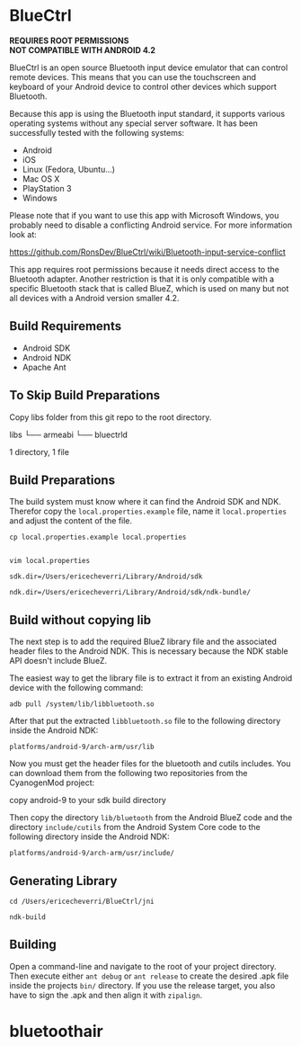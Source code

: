BlueCtrl
========

**REQUIRES ROOT PERMISSIONS**  
**NOT COMPATIBLE WITH ANDROID 4.2**

BlueCtrl is an open source Bluetooth input device emulator that can control remote devices. This means that you can use the touchscreen and keyboard of your Android device to control other devices which support Bluetooth.

Because this app is using the Bluetooth input standard, it supports various operating systems without any special server software. It has been successfully tested with the following systems:

* Android
* iOS
* Linux (Fedora, Ubuntu...)
* Mac OS X
* PlayStation 3
* Windows

Please note that if you want to use this app with Microsoft Windows, you probably need to disable a conflicting Android service. For more information look at:

  https://github.com/RonsDev/BlueCtrl/wiki/Bluetooth-input-service-conflict  

This app requires root permissions because it needs direct access to the Bluetooth adapter. Another restriction is that it is only compatible with a specific Bluetooth stack that is called BlueZ, which is used on many but not all devices with a Android version smaller 4.2.



Build Requirements
------------------

* Android SDK
* Android NDK
* Apache Ant


To Skip Build Preparations
--------------------------

 Copy libs folder from this git repo to the root directory.

libs
└── armeabi
    └── bluectrld

1 directory, 1 file

Build Preparations
------------------

The build system must know where it can find the Android SDK and NDK. Therefor copy the `local.properties.example` file,  name it `local.properties` and adjust the content of the file.

    
	cp local.properties.example local.properties


	vim local.properties

	sdk.dir=/Users/ericecheverri/Library/Android/sdk

	ndk.dir=/Users/ericecheverri/Library/Android/sdk/ndk-bundle/

Build without copying lib
-------------------------

The next step is to add the required BlueZ library file and the associated header files to the Android NDK. This is necessary because the NDK stable API doesn't include BlueZ.

The easiest way to get the library file is to extract it from an existing Android device with the following command:

    adb pull /system/lib/libbluetooth.so


After that put the extracted `libbluetooth.so` file to the following directory inside the Android NDK:

    platforms/android-9/arch-arm/usr/lib

Now you must get the header files for the bluetooth and cutils includes. You can download them from the following two repositories from the CyanogenMod project:

 copy android-9 to your sdk build directory

Then copy the directory `lib/bluetooth` from the Android BlueZ code and the directory `include/cutils` from the Android System Core code to the following directory inside the Android NDK:

    platforms/android-9/arch-arm/usr/include/


Generating Library
------------------

	cd /Users/ericecheverri/BlueCtrl/jni

	ndk-build


Building
--------
	

Open a command-line and navigate to the root of your project directory. Then execute either `ant debug` or `ant release` to create the desired .apk file inside the projects `bin/` directory. If you use the release target, you also have to sign the .apk and then align it with `zipalign`.
# bluetoothair
